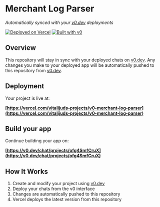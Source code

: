 # Merchant Log Parser

*Automatically synced with your [v0.dev](https://v0.dev) deployments*

[![Deployed on Vercel](https://img.shields.io/badge/Deployed%20on-Vercel-black?style=for-the-badge&logo=vercel)](https://vercel.com/vitalijuds-projects/v0-merchant-log-parser)
[![Built with v0](https://img.shields.io/badge/Built%20with-v0.dev-black?style=for-the-badge)](https://v0.dev/chat/projects/ofg4SmfCruX)

## Overview

This repository will stay in sync with your deployed chats on [v0.dev](https://v0.dev).
Any changes you make to your deployed app will be automatically pushed to this repository from [v0.dev](https://v0.dev).

## Deployment

Your project is live at:

**[https://vercel.com/vitalijuds-projects/v0-merchant-log-parser](https://vercel.com/vitalijuds-projects/v0-merchant-log-parser)**

## Build your app

Continue building your app on:

**[https://v0.dev/chat/projects/ofg4SmfCruX](https://v0.dev/chat/projects/ofg4SmfCruX)**

## How It Works

1. Create and modify your project using [v0.dev](https://v0.dev)
2. Deploy your chats from the v0 interface
3. Changes are automatically pushed to this repository
4. Vercel deploys the latest version from this repository